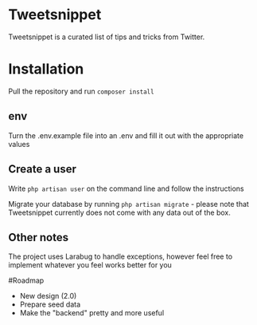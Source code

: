# Tweetsnippet
Tweetsnippet is a curated list of tips and tricks from Twitter.

# Installation

Pull the repository and run `composer install`

## env
Turn the .env.example file into an .env and fill it out with the appropriate values

## Create a user
Write `php artisan user` on the command line and follow the instructions

Migrate your database by running `php artisan migrate` - please note that Tweetsnippet currently does not come with any data out of the box.

## Other notes
The project uses Larabug to handle exceptions, however feel free to implement whatever you feel works better for you

#Roadmap

* New design (2.0)
* Prepare seed data
* Make the "backend" pretty and more useful
